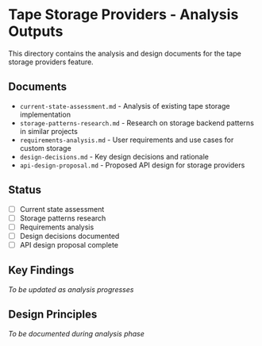 # Tape Storage Providers - Analysis Outputs

This directory contains the analysis and design documents for the tape storage providers feature.

## Documents

- `current-state-assessment.md` - Analysis of existing tape storage implementation
- `storage-patterns-research.md` - Research on storage backend patterns in similar projects
- `requirements-analysis.md` - User requirements and use cases for custom storage
- `design-decisions.md` - Key design decisions and rationale
- `api-design-proposal.md` - Proposed API design for storage providers

## Status

- [ ] Current state assessment
- [ ] Storage patterns research
- [ ] Requirements analysis
- [ ] Design decisions documented
- [ ] API design proposal complete

## Key Findings

*To be updated as analysis progresses*

## Design Principles

*To be documented during analysis phase*